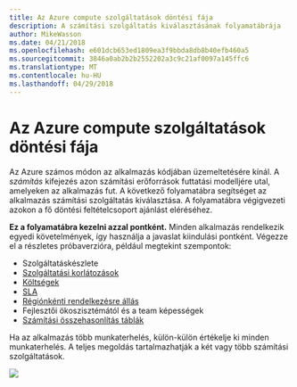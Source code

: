 ```yaml
---
title: Az Azure compute szolgáltatások döntési fája
description: A számítási szolgáltatás kiválasztásának folyamatábrája
author: MikeWasson
ms.date: 04/21/2018
ms.openlocfilehash: e601dcb653ed1809ea3f9bbda8db8b40efb460a5
ms.sourcegitcommit: 3846a0ab2b2b2552202a3c9c21af0097a145ffc6
ms.translationtype: MT
ms.contentlocale: hu-HU
ms.lasthandoff: 04/29/2018
---
```

# <a name="decision-tree-for-azure-compute-services"></a>Az Azure compute szolgáltatások döntési fája

Az Azure számos módon az alkalmazás kódjában üzemeltetésére kínál. A *számítás* kifejezés azon számítási erőforrások futtatási modelljére utal, amelyeken az alkalmazás fut. A következő folyamatábra segítséget az alkalmazás számítási szolgáltatás kiválasztása. A folyamatábra végigvezeti azokon a fő döntési feltételcsoport ajánlást eléréséhez. 

**Ez a folyamatábra kezelni azzal pontként.** Minden alkalmazás rendelkezik egyedi követelmények, így használja a javaslat kiindulási pontként. Végezze el a részletes próbaverzióra, például megtekint szempontok:
 
- Szolgáltatáskészlete
- [Szolgáltatási korlátozások](/azure/azure-subscription-service-limits)
- [Költségek](https://azure.microsoft.com/pricing/)
- [SLA](https://azure.microsoft.com/support/legal/sla/)
- [Régiónkénti rendelkezésre állás](https://azure.microsoft.com/global-infrastructure/services/)
- Fejlesztői ökoszisztémától és a team képességek
- [Számítási összehasonlítás táblák](./compute-comparison.md)

Ha az alkalmazás több munkaterhelés, külön-külön értékelje ki minden munkaterhelés. A teljes megoldás tartalmazhatják a két vagy több számítási szolgáltatások.

![](../images/compute-decision-tree.svg)

